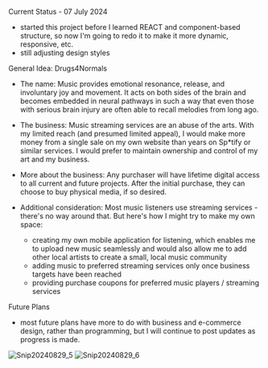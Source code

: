 Current Status - 07 July 2024
- started this project before I learned REACT and component-based structure, so now I'm going to redo it to make it more dynamic, responsive, etc.
- still adjusting design styles

General Idea: Drugs4Normals
- The name: Music provides emotional resonance, release, and involuntary joy and movement. It acts on both sides of the brain and becomes embedded in neural pathways in such a way that even those with serious brain injury are often able to recall melodies from long ago.

- The business: Music streaming services are an abuse of the arts. With my limited reach (and presumed limited appeal), I would make more money from a single sale on my own website than years on Sp*tify or similar services. I would prefer to maintain ownership and control of my art and my business.

- More about the business: Any purchaser will have lifetime digital access to all current and future projects. After the initial purchase, they can choose to buy physical media, if so desired.

- Additional consideration: Most music listeners use streaming services - there's no way around that. But here's how I might try to make my own space: 
    - creating my own mobile application for listening, which enables me to upload new music seamlessly and would also allow me to add other local artists to create a small, local music community
    - adding music to preferred streaming services only once business targets have been reached
    - providing purchase coupons for preferred music players / streaming services


Future Plans
- most future plans have more to do with business and e-commerce design, rather than programming, but I will continue to post updates as progress is made.

![Snip20240829_5](https://github.com/user-attachments/assets/a1a2adea-c539-44d2-acb0-f7c3bc308fa8)
![Snip20240829_6](https://github.com/user-attachments/assets/c64e8c8e-edf5-4dec-bda3-a28e00782583)
